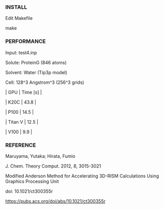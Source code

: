 ### INSTALL

Edit Makefile

make

### PERFORMANCE

Input: test4.inp

Solute: ProteinG (846 atoms)

Solvent: Water (Tip3p model)

Cell: 128^3 Angstrom^3 (256^3 grids)


| GPU | Time [s] |

| K20C | 43.8 |

| P100 | 14.5 |

| Titan V | 12.5 |

| V100 | 9.9 |

### REFERENCE

Maruyama, Yutaka; Hirata, Fumio

J. Chem. Theory Comput. 2012, 8, 3015-3021

Modified Anderson Method for Accelerating 3D-RISM Calculations Using Graphics Processing Unit

doi: 10.1021/ct300355r

https://pubs.acs.org/doi/abs/10.1021/ct300355r
